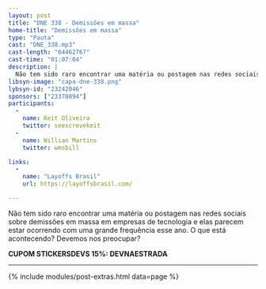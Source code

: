 ```yaml
---
layout: post
title: "DNE 338 - Demissões em massa"
home-title: "Demissões em massa"
type: "Pauta"
cast: "DNE_338.mp3"
cast-length: "64462767"
cast-time: "01:07:04"
description: |
  Não tem sido raro encontrar uma matéria ou postagem nas redes sociais sobre demissões em massa em empresas de tecnologia e elas parecem estar ocorrendo com uma grande frequência esse ano. O que está acontecendo? Devemos nos preocupar?
libsyn-image: "capa-dne-338.png"
lybsyn-id: "23242046"
sponsors: ["23378894"]
participants:
  -
    name: Keit Oliveira
    twitter: seescrevekeit
  -
    name: Willian Martins
    twitter: wmsbill

links:
  -
    name: "Layoffs Brasil"
    url: https://layoffsbrasil.com/

---
```


Não tem sido raro encontrar uma matéria ou postagem nas redes sociais sobre demissões em massa em empresas de tecnologia e elas parecem estar ocorrendo com uma grande frequência esse ano. O que está acontecendo? Devemos nos preocupar?

<strong>CUPOM STICKERSDEVS 15%: DEVNAESTRADA</strong>

---

{% include modules/post-extras.html data=page %}
